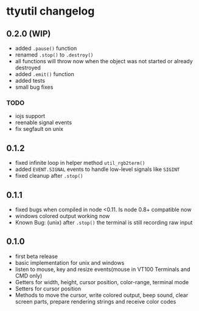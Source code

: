 # ttyutil changelog

## 0.2.0 (WIP)
 - added `.pause()` function
 - renamed `.stop()` to `.destroy()`
 - all functions will throw now when the object was not started or already
 destroyed
 - added `.emit()` function
 - added tests
 - small bug fixes

### TODO

 - iojs support
 - reenable signal events
 - fix segfault on unix

## 0.1.2
 - fixed infinite loop in helper method `util_rgb2term()`
 - added `EVENT.SIGNAL` events to handle low-level signals like `SIGINT`
 - fixed cleanup after `.stop()`

## 0.1.1

 - fixed bugs when compiled in node <0.11. Is node 0.8+ compatible now
 - windows colored output working now
 - Known Bug: (unix) after `.stop()` the terminal is still recording raw input

## 0.1.0

 - first beta release
 - basic implementation for unix and windows
 - listen to mouse, key and resize events(mouse in VT100 Terminals and CMD only)
 - Getters for width, height, cursor position, color-range, terminal mode
 - Setters for cursor position
 - Methods to move the cursor, write colored output, beep sound, clear screen
 parts, prepare rendering strings and receive color codes
